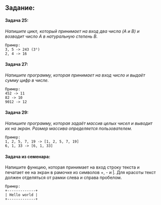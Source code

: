 ## Задание:

#### Задача 25:

_Напишите цикл, который принимает на вход два числа (A и B) и возводит число A в натуральную степень B._

```text
Пример:
3, 5 -> 243 (3⁵)
2, 4 -> 16
```

#### Задача 27:

_Напишите программу, которая принимает на вход число и выдаёт сумму цифр в числе._

```text
Пример:
452 -> 11
82 -> 10
9012 -> 12
```

#### Задача 29:

_Напишите программу, которая задаёт массив целых чисел и выводит их на экран.
Размер массива определяется пользователем._

```text
Пример:
1, 2, 5, 7, 19 -> [1, 2, 5, 7, 19]
6, 1, 33 -> [6, 1, 33]
```
#### Задача из семенара:

Напишите функцию, которая принимает на вход строку текста и печатает ее на экран в рамочке из символов +, - и |. Для красоты текст должен отделяться от рамки слева и справа пробелом.

```text
Пример:
+-------------+
| Hello world |
+-------------+
```
